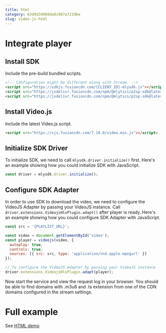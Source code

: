 ```yaml
---
title: html
category: 63d9d34969da0c007a7219be
slug: video-js-html
---
```

# Integrate player

## Install SDK

Include the pre-build bundled scripts.

```html
<!-- Configuration might be different along with Stream. -->
<script src="https://sdkjs.fusioncdn.com/{CLIENT_ID}-mlysdk.js"></script>
<script src="https://jsdelivr.fusioncdn.com/npm/@mlytics/p2sp-sdk@latest/bundle/driver.min.js"></script>
<script src="https://jsdelivr.fusioncdn.com/npm/@mlytics/p2sp-sdk@latest/bundle/peripheral/player/videojs-hls.min.js"></script>
```



## Install Video.js

Include the latest Video.js script.

```html
<script src="https://vjs.fusioncdn.com/7.18.0/video.min.js"></script>
```



## Initialize SDK Driver

To initialize SDK, we need to call `mlysdk.driver.initialize()` first. Here's an example showing how you could initialize SDK with JavaScript.

```javascript
const driver = mlysdk.driver.initialize();
```



## Configure SDK Adapter

In order to use SDK to download the video, we need to configure the VideoJS Adapter by passing your VideoJS instance. Call `driver.extensions.VideojsHlsPlugin.adapt()` after player is ready. Here's an example showing how you could configure SDK Adapter with JavaScript.

```javascript
const src = '{PLAYLIST_URL}';

const video = document.getElementById('video');
const player = videojs(video, {
  autoplay: true,
  controls: true,
  sources: [{ src: src, type: 'application/vnd.apple.mpegurl' }]
});

// To configure the VideoJS Adapter by passing your VideoJS instance
driver.extensions.VideojsHlsPlugin.adapt(player);
```


Now start the service and view the request log in your browser. You should be able to find domains with .m3u8 and .ts extension from one of the CDN domains configured in the stream settings.


# Full example

See [HTML demo](https://github.com/mlytics/stream-sdk-guide/tree/main/Video.js/vanilla-sample)